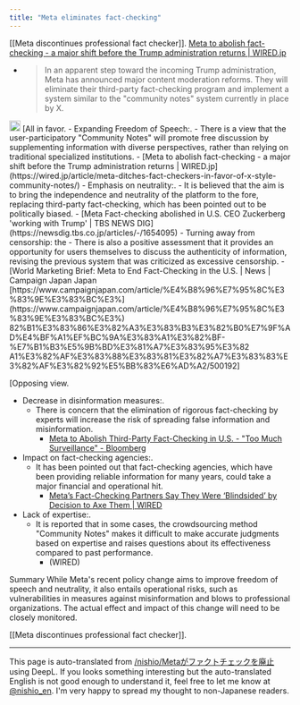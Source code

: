 ```yaml
---
title: "Meta eliminates fact-checking"
---
```


[[Meta discontinues professional fact checker]].
[Meta to abolish fact-checking - a major shift before the Trump administration returns | WIRED.jp](https://wired.jp/article/meta-ditches-fact-checkers-in-favor-of-x-style-community-notes/)
- > In an apparent step toward the incoming Trump administration, Meta has announced major content moderation reforms. They will eliminate their third-party fact-checking program and implement a system similar to the "community notes" system currently in place by X.

<img src='https://scrapbox.io/api/pages/nishio-en/o3-mini-high/icon' alt='o3-mini-high.icon' height="19.5"/>
[All in favor.
- Expanding Freedom of Speech:.
    - There is a view that the user-participatory "Community Notes" will promote free discussion by supplementing information with diverse perspectives, rather than relying on traditional specialized institutions.
        - [Meta to abolish fact-checking - a major shift before the Trump administration returns | WIRED.jp](https://wired.jp/article/meta-ditches-fact-checkers-in-favor-of-x-style-community-notes/)
- Emphasis on neutrality:.
    - It is believed that the aim is to bring the independence and neutrality of the platform to the fore, replacing third-party fact-checking, which has been pointed out to be politically biased.
        - [Meta Fact-checking abolished in U.S. CEO Zuckerberg 'working with Trump' | TBS NEWS DIG](https://newsdig.tbs.co.jp/articles/-/1654095)
- Turning away from censorship: the
    - There is also a positive assessment that it provides an opportunity for users themselves to discuss the authenticity of information, revising the previous system that was criticized as excessive censorship.
        - [World Marketing Brief: Meta to End Fact-Checking in the U.S. | News | Campaign Japan Japan [https://www.campaignjapan.com/article/%E4%B8%96%E7%95%8C%E3%83%9E%E3%83%BC%E3%](https://www.campaignjapan.com/article/%E4%B8%96%E7%95%8C%E3%83%9E%E3%83%BC%E3%) 82%B1%E3%83%86%E3%82%A3%E3%83%B3%E3%82%B0%E7%9F%AD%E4%BF%A1%EF%BC%9A%E3%83%A1%E3%82%BF-%E7%B1%B3%E5%9B%BD%E3%81%A7%E3%83%95%E3%82 A1%E3%82%AF%E3%83%88%E3%83%81%E3%82%A7%E3%83%83%E3%82%AF%E3%82%92%E5%BB%83%E6%AD%A2/500192]

[Opposing view.
- Decrease in disinformation measures:.
    - There is concern that the elimination of rigorous fact-checking by experts will increase the risk of spreading false information and misinformation.
        - [Meta to Abolish Third-Party Fact-Checking in U.S. - "Too Much Surveillance" - Bloomberg](https://www.bloomberg.co.jp/news/articles/2025-01-07/SPQ165T0G1KW00)
- Impact on fact-checking agencies:.
    - It has been pointed out that fact-checking agencies, which have been providing reliable information for many years, could take a major financial and operational hit.
        - [Meta’s Fact-Checking Partners Say They Were ‘Blindsided’ by Decision to Axe Them | WIRED](https://www.wired.com/story/metas-fact-checking-partners-blindsided/)
- Lack of expertise:.
    - It is reported that in some cases, the crowdsourcing method "Community Notes" makes it difficult to make accurate judgments based on expertise and raises questions about its effectiveness compared to past performance.
        - (WIRED)

Summary
While Meta's recent policy change aims to improve freedom of speech and neutrality, it also entails operational risks, such as vulnerabilities in measures against misinformation and blows to professional organizations. The actual effect and impact of this change will need to be closely monitored.




[[Meta discontinues professional fact checker]].

---
This page is auto-translated from [/nishio/Metaがファクトチェックを廃止](https://scrapbox.io/nishio/Metaがファクトチェックを廃止) using DeepL. If you looks something interesting but the auto-translated English is not good enough to understand it, feel free to let me know at [@nishio_en](https://twitter.com/nishio_en). I'm very happy to spread my thought to non-Japanese readers.